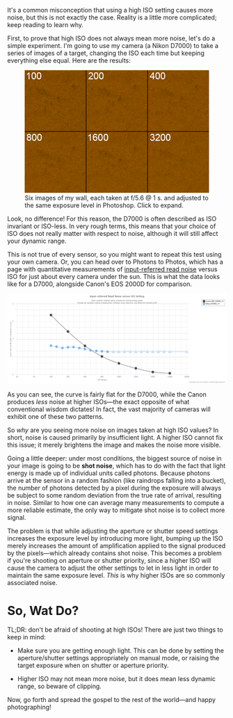 It's a common misconception that using a high ISO setting causes more noise, but this is not exactly the case. Reality is a little more complicated; keep reading to learn why.

First, to prove that high ISO does not always mean more noise, let's do a simple experiment. I'm going to use my camera (a Nikon D7000) to take a series of images of a target, changing the ISO each time but keeping everything else equal. Here are the results:

<figure style="max-width: 7720px">
    <img src="iso-comparison.png" alt="zoomed-in section from images taken at ISO 100 - 3200 showing no significant difference">
    <figcaption>Six images of my wall, each taken at f/5.6 @ 1 s. and adjusted to the same exposure level in Photoshop. Click to expand.</figcaption>
</figure>

Look, no difference! For this reason, the D7000 is often described as ISO invariant or ISO-less. In very rough terms, this means that your choice of ISO does not really matter with respect to noise, although it will still affect your dynamic range.

This is not true of every sensor, so you might want to repeat this test using your own camera. Or, you can head over to Photons to Photos, which has a page with quantitative measurements of [input-referred read noise](https://www.photonstophotos.net/Charts/RN_e.htm) versus ISO for just about every camera under the sun. This is what the data looks like for a D7000, alongside Canon's EOS 2000D for comparison.

![read noise vs ISO graph for Nikon D7000 and Canon EOS 2000D](read-noise.png)

As you can see, the curve is fairly flat for the D7000, while the Canon produces *less* noise at higher ISOs&mdash;the exact opposite of what conventional wisdom dictates! In fact, the vast majority of cameras will exhibit one of these two patterns.

So *why* are you seeing more noise on images taken at high ISO values? In short, noise is caused primarily by insufficient light. A higher ISO cannot fix this issue; it merely brightens the image and makes the noise more visible.

Going a little deeper: under most conditions, the biggest source of noise in your image is going to be **shot noise**, which has to do with the fact that light energy is made up of individual units called photons. Because photons arrive at the sensor in a random fashion (like raindrops falling into a bucket), the number of photons detected by a pixel during the exposure will always be subject to some random deviation from the true rate of arrival, resulting in noise. Similar to how one can average many measurements to compute a more reliable estimate, the only way to mitigate shot noise is to collect more signal.

The problem is that while adjusting the aperture or shutter speed settings increases the exposure level by introducing more light, bumping up the ISO merely increases the amount of amplification applied to the signal produced by the pixels&mdash;which already contains shot noise. This becomes a problem if you're shooting on aperture or shutter priority, since a higher ISO will cause the camera to adjust the other settings to let in less light in order to maintain the same exposure level. *This* is why higher ISOs are so commonly associated noise.

# So, Wat Do?

TL;DR: don't be afraid of shooting at high ISOs! There are just two things to keep in mind:

- Make sure you are getting enough light. This can be done by setting the aperture/shutter settings appropriately on manual mode, or raising the target exposure when on shutter or aperture priority.

- Higher ISO may not mean more noise, but it does mean less dynamic range, so beware of clipping. 

Now, go forth and spread the gospel to the rest of the world&mdash;and happy photographing!
